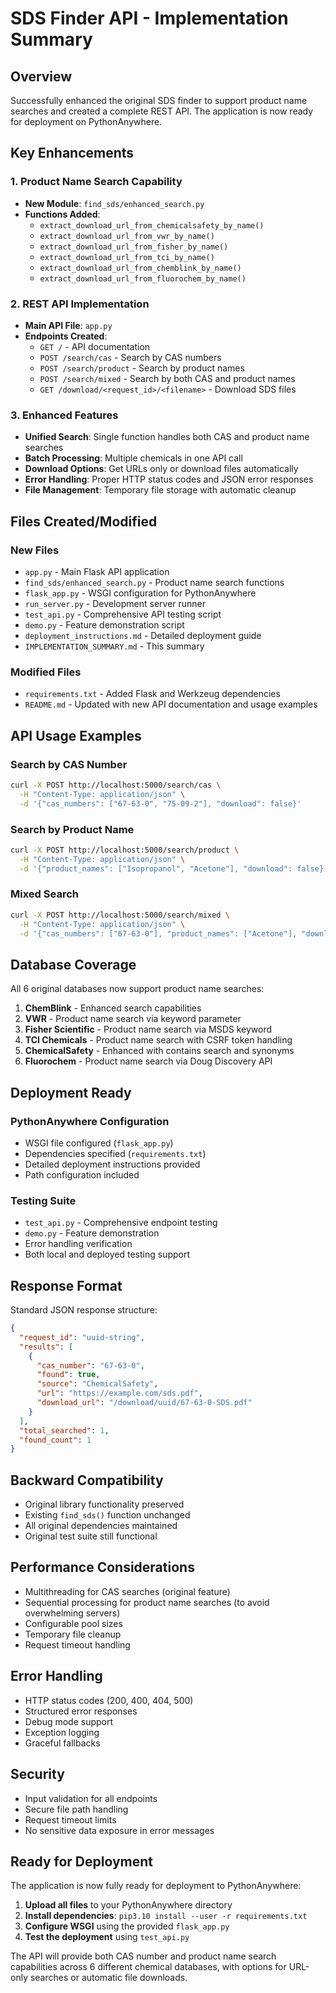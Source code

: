 # SDS Finder API - Implementation Summary

## Overview

Successfully enhanced the original SDS finder to support product name searches and created a complete REST API. The application is now ready for deployment on PythonAnywhere.

## Key Enhancements

### 1. Product Name Search Capability
- **New Module**: `find_sds/enhanced_search.py`
- **Functions Added**:
  - `extract_download_url_from_chemicalsafety_by_name()`
  - `extract_download_url_from_vwr_by_name()`
  - `extract_download_url_from_fisher_by_name()`
  - `extract_download_url_from_tci_by_name()`
  - `extract_download_url_from_chemblink_by_name()`
  - `extract_download_url_from_fluorochem_by_name()`

### 2. REST API Implementation
- **Main API File**: `app.py`
- **Endpoints Created**:
  - `GET /` - API documentation
  - `POST /search/cas` - Search by CAS numbers
  - `POST /search/product` - Search by product names
  - `POST /search/mixed` - Search by both CAS and product names
  - `GET /download/<request_id>/<filename>` - Download SDS files

### 3. Enhanced Features
- **Unified Search**: Single function handles both CAS and product name searches
- **Batch Processing**: Multiple chemicals in one API call
- **Download Options**: Get URLs only or download files automatically
- **Error Handling**: Proper HTTP status codes and JSON error responses
- **File Management**: Temporary file storage with automatic cleanup

## Files Created/Modified

### New Files
- `app.py` - Main Flask API application
- `find_sds/enhanced_search.py` - Product name search functions
- `flask_app.py` - WSGI configuration for PythonAnywhere
- `run_server.py` - Development server runner
- `test_api.py` - Comprehensive API testing script
- `demo.py` - Feature demonstration script
- `deployment_instructions.md` - Detailed deployment guide
- `IMPLEMENTATION_SUMMARY.md` - This summary

### Modified Files
- `requirements.txt` - Added Flask and Werkzeug dependencies
- `README.md` - Updated with new API documentation and usage examples

## API Usage Examples

### Search by CAS Number
```bash
curl -X POST http://localhost:5000/search/cas \
  -H "Content-Type: application/json" \
  -d '{"cas_numbers": ["67-63-0", "75-09-2"], "download": false}'
```

### Search by Product Name
```bash
curl -X POST http://localhost:5000/search/product \
  -H "Content-Type: application/json" \
  -d '{"product_names": ["Isopropanol", "Acetone"], "download": false}'
```

### Mixed Search
```bash
curl -X POST http://localhost:5000/search/mixed \
  -H "Content-Type: application/json" \
  -d '{"cas_numbers": ["67-63-0"], "product_names": ["Acetone"], "download": false}'
```

## Database Coverage

All 6 original databases now support product name searches:
1. **ChemBlink** - Enhanced search capabilities
2. **VWR** - Product name search via keyword parameter
3. **Fisher Scientific** - Product name search via MSDS keyword
4. **TCI Chemicals** - Product name search with CSRF token handling
5. **ChemicalSafety** - Enhanced with contains search and synonyms
6. **Fluorochem** - Product name search via Doug Discovery API

## Deployment Ready

### PythonAnywhere Configuration
- WSGI file configured (`flask_app.py`)
- Dependencies specified (`requirements.txt`)
- Detailed deployment instructions provided
- Path configuration included

### Testing Suite
- `test_api.py` - Comprehensive endpoint testing
- `demo.py` - Feature demonstration
- Error handling verification
- Both local and deployed testing support

## Response Format

Standard JSON response structure:
```json
{
  "request_id": "uuid-string",
  "results": [
    {
      "cas_number": "67-63-0",
      "found": true,
      "source": "ChemicalSafety",
      "url": "https://example.com/sds.pdf",
      "download_url": "/download/uuid/67-63-0-SDS.pdf"
    }
  ],
  "total_searched": 1,
  "found_count": 1
}
```

## Backward Compatibility

- Original library functionality preserved
- Existing `find_sds()` function unchanged
- All original dependencies maintained
- Original test suite still functional

## Performance Considerations

- Multithreading for CAS searches (original feature)
- Sequential processing for product name searches (to avoid overwhelming servers)
- Configurable pool sizes
- Temporary file cleanup
- Request timeout handling

## Error Handling

- HTTP status codes (200, 400, 404, 500)
- Structured error responses
- Debug mode support
- Exception logging
- Graceful fallbacks

## Security

- Input validation for all endpoints
- Secure file path handling
- Request timeout limits
- No sensitive data exposure in error messages

## Ready for Deployment

The application is now fully ready for deployment to PythonAnywhere:

1. **Upload all files** to your PythonAnywhere directory
2. **Install dependencies**: `pip3.10 install --user -r requirements.txt`
3. **Configure WSGI** using the provided `flask_app.py`
4. **Test the deployment** using `test_api.py`

The API will provide both CAS number and product name search capabilities across 6 different chemical databases, with options for URL-only searches or automatic file downloads.
